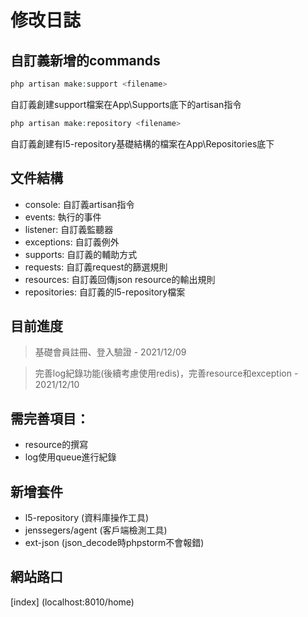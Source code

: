 # 修改日誌

## 自訂義新增的commands

```php
php artisan make:support <filename>
```
自訂義創建support檔案在App\Supports底下的artisan指令

```php
php artisan make:repository <filename>
```
自訂義創建有l5-repository基礎結構的檔案在App\Repositories底下

## 文件結構
- console: 自訂義artisan指令
- events: 執行的事件
- listener: 自訂義監聽器
- exceptions: 自訂義例外
- supports: 自訂義的輔助方式
- requests: 自訂義request的篩選規則
- resources: 自訂義回傳json resource的輸出規則
- repositories: 自訂義的l5-repository檔案

## 目前進度
> 基礎會員註冊、登入驗證 - 2021/12/09

> 完善log紀錄功能(後續考慮使用redis)，完善resource和exception - 2021/12/10

## 需完善項目：
- resource的撰寫
- log使用queue進行紀錄

## 新增套件
- l5-repository (資料庫操作工具)
- jenssegers/agent (客戶端檢測工具)
- ext-json (json_decode時phpstorm不會報錯)


## 網站路口
[index] (localhost:8010/home)
